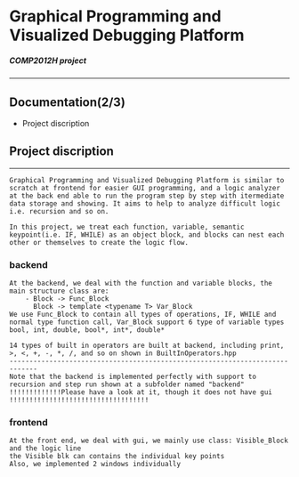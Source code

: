 # Graphical Programming and Visualized Debugging Platform
##### COMP2012H project
-----------------------

## Documentation(2/3)
- Project discription


## Project discription
----------------------------------
    Graphical Programming and Visualized Debugging Platform is similar to scratch at frontend for easier GUI programming, and a logic analyzer at the back end able to run the program step by step with itermediate data storage and showing. It aims to help to analyze difficult logic i.e. recursion and so on.

    In this project, we treat each function, variable, semantic keypoint(i.e. IF, WHILE) as an object block, and blocks can nest each other or themselves to create the logic flow.

### backend
    At the backend, we deal with the function and variable blocks, the main structure class are:
        - Block -> Func_Block
          Block -> template <typename T> Var_Block
    We use Func_Block to contain all types of operations, IF, WHILE and normal type function call, Var_Block support 6 type of variable types bool, int, double, bool*, int*, double*

    14 types of built in operators are built at backend, including print, >, <, +, -, *, /, and so on shown in BuiltInOperators.hpp
    -----------------------------------------------------------------------------
    Note that the backend is implemented perfectly with support to recursion and step run shown at a subfolder named "backend"
    !!!!!!!!!!!!!Please have a look at it, though it does not have gui !!!!!!!!!!!!!!!!!!!!!!!!!!!!!!!!!!!

### frontend
    At the front end, we deal with gui, we mainly use class: Visible_Block and the logic line
    the Visible blk can contains the individual key points
    Also, we implemented 2 windows individually



